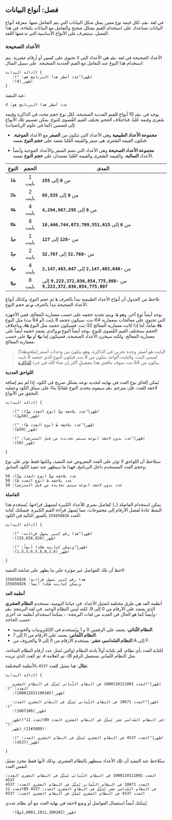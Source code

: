 ## فصل: أنواع البيانات

في لغة `نظم`، لكل قيمة نوع معين يمثل شكل البيانات التي يتم التعامل معها. معرفة أنواع البيانات تساعدك على استخدام القيم بشكل صحيح والتعامل مع البيانات بكفاءة. في هذا الفصل، سنتعرف على الأنواع الأساسية التي تدعمها اللغة.

### الأعداد الصحيحة

الأعداد الصحيحة في لغة `نظم` هي الأعداد التي لا تحتوي على كسور أو أرقام عشرية. يتم استخدام هذا النوع عند التعامل مع القيم العددية الصحيحة. على سبيل المثال:

```nazm
دالة البداية() {
   اظهر("عدد أسطر هذا البرنامج هو: ")؛
   اظهر_(4)؛
}
```

عند التنفيذ:

```shell, rtl
عدد أسطر هذا البرنامج هو: 4
```

يوجد في `نظم` 10 أنواع للقيم العددية الصحيحة، لكل نوع حجم محدد في الذاكرة وقيمة صُغرى وقيمة عُليا، فباختلاف الحجم تختلف القيم القُصوى للنوع.
يمكن تقسيم تلك الأنواع إلى قسمين (كما في علوم الرياضيات):

- **مجموعة الأعداد الطبيعية**
  وهى الأعداد التي تتكون من **الصفر** مع الأعداد **الموجبة**، فتكون القيمة الصُغرى هى صفر والقيمة العُليا تعتمد على **حجم النوع** نفسه.

- **مجموعة الأعداد الصحيحة**
  وهى الأعداد التي تضم الصفر والأعداد الموجبة وأيضاً الأعداد **السالبة**، والقيمة الصُغرى والقيمة العُليا تعتمدان على **حجم النوع** نفسه.

|  النوع   | الحجم  | المدى                                                                   |
| :------: | :----: | ----------------------------------------------------------------------- |
| **`ط1`** | 1 بايت | من **`0`** إلى **`255`**                                                |
| **`ط2`** | 2 بايت | من **`0`** إلى **`65,535`**                                             |
| **`ط4`** | 4 بايت | من **`0`** إلى **`4,294,967,295`**                                      |
| **`ط8`** | 8 بايت | من **`0`** إلى **`18,446,744,073,709,551,615`**                         |
| **`ص1`** | 1 بايت | من **`-128`** إلى **`127`**                                             |
| **`ص2`** | 2 بايت | من **`-32,768`** إلى **`32,767`**                                       |
| **`ص4`** | 4 بايت | من **`-2,147,483,648`** إلى **`2,147,483,647`**                         |
| **`ص8`** | 8 بايت | من **`-9,223,372,036,854,775,808`** إلى **`9,223,372,036,854,775,807`** |

نلاحظ من الجدول أن أنواع الأعداد الطبيعية تبدأ بالحرف **`ط`** ثم حجم النوع، وكذلك أنواع الأعداد الصحيحة تبدأ بالحرف **`ص`** ثم حجم النوع.

يوجد أيضاً نوع آخر، وهو **`ط`**، ويتم تحديد حجمه على حسب معمارية المعالج، ففي الأجهزة التي تحتوي على معالجات بمعمارية 64-بت، سيكون حجمه 8 بايت (أو 64 بت) مثل النوع **`ط8`** تماماً، أما إذا كانت معمارية المعالج 32-بت، فسيكون حجمه مثل النوع **`ط4`**، وباختلاف الحجم ستختلف القيم القُصوى للنوع. يوجد أيضاً النوع **`ص`** والذي يعتمد حجمه أيضاً على معمارية المعالج، ولكنه سيخزن الأعداد الصحيحة، فسيكون إما **`ص4`** أو **`ص8`** على حسب معمارية المعالج.

> [!ملحوظة]
> البايت هو أصغر وحدة تخزين في الذاكرة، وهو يتكون من وحدات أصغر تُسمى البت، والبايت الواحد يتكون من 8 بت، فيكون النوع الذي حجمه 8 بايت يتكون من 64 بت. سوف نناقش هذا بتفصيلٍ أكثر إن شاء الله في جزء [الذاكرة]().

**اللواحق العددية**

يُمكن إلحاق نوع العدد في نهايته لتحديد نوعه بشكل صريح في الكود. إذا لم يتم إضافة لاحقة للعدد، فإن مترجم `نظم` سيقوم بتحديد النوع تلقائيًا بناءً على سياق الكود وعملية التحقق من الأنواع.

```nazm
دالة البداية() {

   اظهر("عدد بلاحقة ص2 (نوع العدد ص2): ")؛
   اظهر_(50ص2)؛

   اظهر("عدد بلاحقة ط (نوع العدد ط): ")؛
   اظهر_(50ط)؛

   اظهر("عدد بدون لاحقة (نوعه سيتم تحديده من قبل المترجم): ")؛
   اظهر_(50)؛

}
```

ستلاحظ أن اللواحق لا تؤثر على العدد المعروض عند التنفيذ، ولكنها فقط تؤثر على نوع وحجم العدد المستخدم داخل البرنامج، فهذا ما سيظهر عند تنفيذ الكود السابق:

```shell, rtl
عدد بلاحقة ص2 (نوع العدد ص2): 50
عدد بلاحقة ط (نوع العدد ط): 50
عدد بدون لاحقة (نوعه سيتم تحديده من قبل المترجم): 50
```

**الفاصلة**

يمكن استخدام الفاصلة (`,`) كفاصل بصري للأعداد الكبيرة لتسهيل قراءتها. يُستخدم هذا النمط عادةً لفصل الأرقام إلى مجموعات، مما يُسهل قراءة القيم الكبيرة. فيمكنك كتابة العدد `155656826` بالصور التالية في الكود:

```nazm
دالة البداية() {

   اظهر("هذا رقم كبير يسهل قراءته: ")؛
   اظهر_(155,656,826)؛

   اظهر("ويمكن كتابته هكذا أيضاً: ")؛
   اظهر_(1,5,5,6,5,6,8,2,6)؛

}
```

لاحظ أن تلك الفواصل غير مؤثرة على ما يظهر على شاشة التنفيذ:

```shell, rtl
هذا رقم كبير يسهل قراءته: 155656826
ويمكن كتابته هكذا أيضاً: 155656826
```

**أنظمة العد**

أنظمة العد هي طرق مختلفة لتمثيل الأعداد. في حياتنا اليومية، نستخدم **النظام العشري** الذي يعتمد على الأرقام من 0 إلى 9، لكنه ليس النظام الوحيد. في لغة البرمجة `نظم` -وأيضاً كما هو الحال في العديد من لغات البرمجة- ، يمكننا استخدام أنظمة عد أخرى حسب الحاجة:

- **النظام الثُنائي**: يعتمد على الرقمين 0 و 1 ويُستخدم في الإلكترونيات والحوسبة.
- **النظام الثُماني**: يعتمد على الأرقام من 0 إلى 7.
- **النظام السُداسي عشر**: يستخدم الأرقام من 0 إلى 9 والحروف من A إلى F.

لكتابة العدد بأي نظام، قُم بكتابة أولاً بادئة النظام (والتي تُمثل عدد أرقام النظام المتاحة، مثل النظام الثُماني نستعمل الرقم 8)، ثم العلامة `#`، ثم العدد الذي تريده.

**مثال**: هنا تمثيل للعدد `4537` بالأنظمة المختلفة:

```nazm
دالة البداية() {

   اظهر("العدد 1000110111001 في النظام الثُنائي يُمثِّل في النظام العشري العدد: ")؛
   اظهر_(2#1000110111001)؛

   اظهر("العدد 10671 في النظام الثُماني يُمثِّل في النظام العشري العدد: ")؛
   اظهر_(8#10671)؛

   اظهر("العدد 11B9 في النظام السُداسي عشر يُمثِّل في النظام العشري العدد: ")؛
   اظهر_(16#11B9)؛

   اظهر("العدد 4537 في النظام العشري يُمثِّل في النظام العشري العدد: ")؛
   اظهر_(4537)؛

}
```

ستُلاحظ عند التنفيذ أن تلك الأعداد ستظهر بالنظام العشري، وذلك لأنها فقط مجرد تمثيل لنفس العدد:

```shell, rtl
العدد 1000110111001 في النظام الثُنائي يُمثِّل في النظام العشري العدد: 4537
العدد 10671 في النظام الثُماني يُمثِّل في النظام العشري العدد: 4537
العدد 11B9 في النظام السُداسي عشر يُمثِّل في النظام العشري العدد: 4537
العدد 4537 في النظام العشري يُمثِّل في النظام العشري العدد: 4537
```

يُمكنك أيضاً استعمال الفواصل أو وضع لاحقة في نهاية العدد مع أي نظام عددي:

```nazm
   اظهر_(2#1,0001,1011,1001ص8)؛
```
